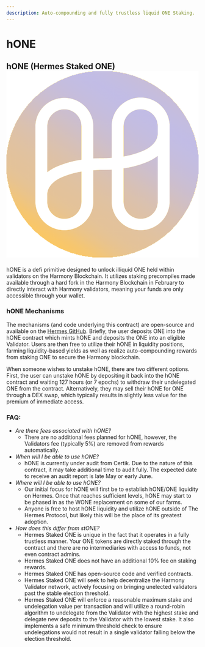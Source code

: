```yaml
---
description: Auto-compounding and fully trustless liquid ONE Staking.
---
```


# hONE

## hONE (Hermes Staked ONE)![](<../.gitbook/assets/Hermes Staked ONE.png>)

hONE is a defi primitive designed to unlock illiquid ONE held within validators on the Harmony Blockchain. It utilizes staking precompiles made available through a hard fork in the Harmony Blockchain in February to directly interact with Harmony validators, meaning your funds are only accessible through your wallet. &#x20;

### hONE Mechanisms

The mechanisms (and code underlying this contract) are open-source and available on the [Hermes GitHub](https://github.com/Hermes-defi/hermes-hone). Briefly, the user deposits ONE into the hONE contract which mints hONE and deposits the ONE into an eligible Validator. Users are then free to utilize their hONE in liquidity positions, farming liquidity-based yields as well as realize auto-compounding rewards from staking ONE to secure the Harmony blockchain.

When someone wishes to unstake hONE, there are two different options. First, the user can unstake hONE by depositing it back into the hONE contract and waiting 127 hours (or 7 epochs) to withdraw their undelegated ONE from the contract. Alternatively, they may sell their hONE for ONE through a DEX swap, which typically results in slightly less value for the premium of immediate access.&#x20;

### FAQ:

* _Are there fees associated with hONE?_
  * There are no additional fees planned for hONE, however, the Validators fee (typically 5%) are removed from rewards automatically.
* _When will I be able to use hONE?_
  * hONE is currently under audit from Certik. Due to the nature of this contract, it may take additional time to audit fully. The expected date to receive an audit report is late May or early June.
* _Where will I be able to use hONE?_
  * Our initial focus for hONE will first be to establish hONE/ONE liquidity on Hermes. Once that reaches sufficient levels, hONE may start to be phased in as the WONE replacement on some of our farms.
  * Anyone is free to host hONE liquidity and utilize hONE outside of The Hermes Protocol, but likely this will be the place of its greatest adoption.
* _How does this differ from stONE?_
  * Hermes Staked ONE is unique in the fact that it operates in a fully trustless manner. Your ONE tokens are directly staked through the contract and there are no intermediaries with access to funds, not even contract admins.
  * Hermes Staked ONE does not have an additional 10% fee on staking rewards.
  * Hermes Staked ONE has open-source code and verified contracts.
  * Hermes Staked ONE will seek to help decentralize the Harmony Validator network, actively focusing on bringing unelected validators past the stable election threshold.
  * Hermes Staked ONE will enforce a reasonable maximum stake and undelegation value per transaction and will utilize a round-robin algorithm to undelegate from the Validator with the highest stake and delegate new deposits to the Validator with the lowest stake. It also implements a safe minimum threshold check to ensure undelegations would not result in a single validator falling below the election threshold.

